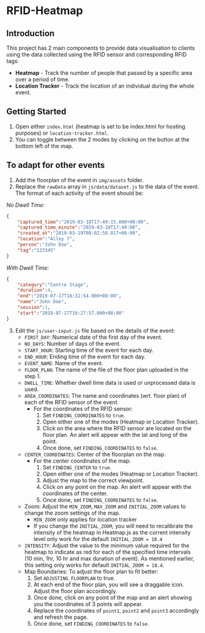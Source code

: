 # RFID-Heatmap

## Introduction
This project has 2 main components to provide data visualisation to clients using the data collected using
the RFID sensor and corresponding RFID tags:
* <b>Heatmap</b> - Track the number of people that passed by a specific area over a period of time.
* <b>Location Tracker</b> - Track the location of an individual during the whole event.

## Getting Started
1. Open either `index.html` (heatmap is set to be index.html for hosting purposes) or `location-tracker.html`.
2. You can toggle between the 2 modes by clicking on the button at the bottom left of the map.

## To adapt for other events
1. Add the floorplan of the event in `img/assets` folder. 
2. Replace the `rawData` array in `js/data/dataset.js` to the data of the event. The format of each activity of the event should be:

_No Dwell Time:_
``` json
{
    "captured_time":"2019-03-18T17:49:15.000+08:00",
    "captured_time_minute":"2019-03-18T17:49:00",
    "created_at":"2019-03-19T08:02:50.817+08:00",
    "location":"Alley 7",
    "person":"John Doe",
    "tag":"123345"
}
```

_With Dwell Time:_ 
``` json
{
    "category":"Centre Stage",
    "duration":4,
    "end":"2019-07-17T16:31:54.000+08:00",
    "name":"John Doe",
    "session":1,
    "start":"2019-07-17T16:27:57.000+08:00"
}
```
3. Edit the `js/user-input.js` file based on the details of the event:
    * `FIRST_DAY`: Numerical date of the first day of the event.
    * `NO_DAYS`: Number of days of the event.
    * `START_HOUR`: Starting time of the event for each day.
    * `END_HOUR`: Ending time of the event for each day.
    * `EVENT_NAME`: Name of the event.
    * `FLOOR_PLAN`: The name of the file of the floor plan uploaded in the step 1.
    * `DWELL_TIME`: Whether dwell time data is used or unprocessed data is used. 
    * `AREA_COORDINATES`: The name and coordinates (wrt. floor plan) of each of the RFID sensor of the event.
        * For the coordinates of the RFID sensor: 
            1. Set `FINDING_COORDINATES` to `true`.
            2. Open either one of the modes (Heatmap or Location Tracker).
            3. Click on the area where the RFID sensor are located on the floor plan. An alert will appear with the lat and long of the point.
            4. Once done, set `FINDING_COORDINATES` to `false`.
    * `CENTER_COORDINATES`: Center of the floorplan on the map.
        * For the center coordinates of the map:
            1. Set `FINDING_CENTER` to `true`.
            2. Open either one of the modes (Heatmap or Location Tracker).
            3. Adjust the map to the correct viewpoint.
            4. Click on any point on the map. An alert will appear with the coordinates of the center.
            5. Once done, set `FINDING_COORDINATES` to `false`.
    * Zoom: Adjust the `MIN_ZOOM`, `MAX_ZOOM` and `INITIAL_ZOOM` values to change the zoom settings of the map. 
        * `MIN_ZOOM` only applies for location tracker
        * If you change the `INITIAL_ZOOM`, you will need to recalibrate the intensity of the heatmap in Heatmap.js 
        as the current intensity level only work for the default `INITIAL_ZOOM = 18.4`
    * `INTENSITY`: Adjust the value to the minimum value required for the heatmap to indicate as red for each of the
    specified time intervals (10 min, 1hr, 10 hr and max duration of event). As mentioned earlier, this setting only
    works for default `INITIAL_ZOOM = 18.4`.
    * Map Boundaries: To adjust the floor plan to fit better:
        1. Set `ADJUSTING_FLOORPLAN` to true.
        2. At each end of the floor plan, you will see a draggable icon. Adjust the floor plan accordingly.
        3. Once done, click on any point of the map and an alert showing you the coordinates of 3 points will appear.
        4. Replace the coordinates of `point1`, `point2` and `point3` accordingly and refresh the page.
        5. Once done, set `FINDING_COORDINATES` to `false`.



